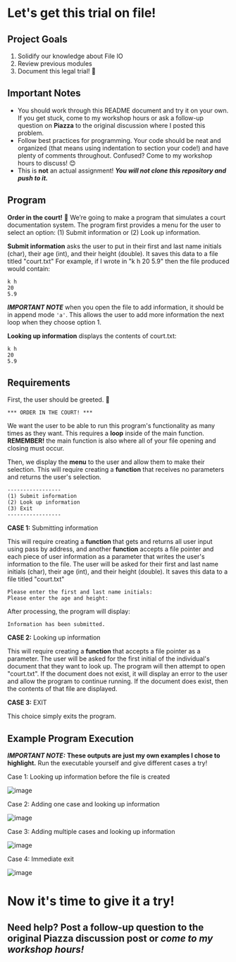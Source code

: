 # Let's get this trial on file!

## Project Goals
1. Solidify our knowledge about File IO
2. Review previous modules
3. Document this legal trial! :newspaper:

## Important Notes
* You should work through this README document and try it on your own. If you get stuck, come to my workshop hours or ask a follow-up question on __Piazza__ to the original discussion where I posted this problem.
* Follow best practices for programming. Your code should be neat and organized (that means using indentation to section your code!) and have plenty of comments throughout. Confused? Come to my workshop hours to discuss! :blush:
* This is __not__ an actual assignment! ***You will not clone this repository and push to it.***

## Program
__Order in the court!__ :hammer: We’re going to make a program that simulates a court documentation system. The program first provides a menu for the user to select an option: (1) Submit information or (2) Look up information. 

__Submit information__ asks the user to put in their first and last name initials (char), their age (int), and their height (double). It saves this data to a file titled "court.txt" For example, if I wrote in "k h 20 5.9" then the file produced would contain:

```
k h
20
5.9

```

***IMPORTANT NOTE*** when you open the file to add information, it should be in append mode `'a'`. This allows the user to add more information the next loop when they choose option 1.

__Looking up information__ displays the contents of court.txt:

```
k h
20
5.9

```

## Requirements
First, the user should be greeted. :wave:

```
*** ORDER IN THE COURT! ***
```

We want the user to be able to run this program's functionality as many times as they want. This requires a __loop__ inside of the main function. __REMEMBER!__ the main function is also where all of your file opening and closing must occur.

Then, we display the __menu__ to the user and allow them to make their selection. This will require creating a __function__ that receives no parameters and returns the user's selection.

```
-----------------
(1) Submit information
(2) Look up information
(3) Exit
-----------------
```

__CASE 1:__ Submitting information

This will require creating a __function__ that gets and returns all user input using pass by address, and another __function__ accepts a file pointer and each piece of user information as a parameter that writes the user's information to the file. The user will be asked for their first and last name initials (char), their age (int), and their height (double). It saves this data to a file titled "court.txt"

```
Please enter the first and last name initials:
Please enter the age and height:
```

After processing, the program will display:

```
Information has been submitted.
```

__CASE 2:__ Looking up information

This will require creating a __function__ that accepts a file pointer as a parameter. The user will be asked for the first initial of the individual's document that they want to look up. The program will then attempt to open "court.txt". If the document does not exist, it will display an error to the user and allow the program to continue running. If the document does exist, then the contents of that file are displayed.

__CASE 3:__ EXIT

This choice simply exits the program.

## Example Program Execution
***IMPORTANT NOTE:*** __These outputs are just my own examples I chose to highlight.__ Run the executable yourself and give different cases a try!

Case 1: Looking up information before the file is created

![image](https://user-images.githubusercontent.com/89322661/229362527-803319a3-390e-4bad-bfc5-33a3f327bc4b.png)

Case 2: Adding one case and looking up information

![image](https://user-images.githubusercontent.com/89322661/229362585-3246940b-8145-43ff-84a8-116ab56c8029.png)


Case 3: Adding multiple cases and looking up information

![image](https://user-images.githubusercontent.com/89322661/229362616-cddb3435-ad9b-488d-bb59-de30e139ecfd.png)


Case 4: Immediate exit

![image](https://user-images.githubusercontent.com/89322661/229362570-8ffec5a4-6098-425f-a2da-78a83d205b95.png)


# Now it's time to give it a try!
## Need help? Post a follow-up question to the original Piazza discussion post __or__ ***come to my workshop hours!***
